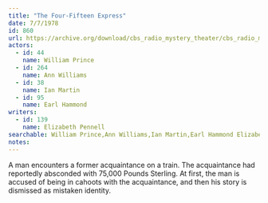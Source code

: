 ```yaml
---
title: "The Four-Fifteen Express"
date: 7/7/1978
id: 860
url: https://archive.org/download/cbs_radio_mystery_theater/cbs_radio_mystery_theater-0851-0900.zip/cbs_radio_mystery_theater-0851-0900%2Fcbsrmt_0860_the_four_fifteen_express.mp3
actors:  
  - id: 44
    name: William Prince  
  - id: 264
    name: Ann Williams  
  - id: 38
    name: Ian Martin  
  - id: 95
    name: Earl Hammond
writers:  
  - id: 139
    name: Elizabeth Pennell
searchable: William Prince,Ann Williams,Ian Martin,Earl Hammond Elizabeth Pennell
notes:  
---
```

A man encounters a former acquaintance on a train. The acquaintance had reportedly absconded with 75,000 Pounds Sterling. At first, the man is accused of being in cahoots with the acquaintance, and then his story is dismissed as mistaken identity.